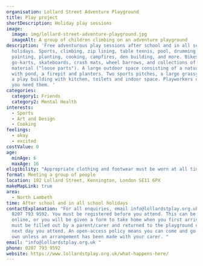 ```yaml
---
organisation: Lollard Street Adventure Playground
title: Play project
shortDescription: Holiday play sessions
image:
  image: img/lollard-street-adventure-playground.jpg
  imageAlt: A group of children climbing on an adventure playground
description: 'Free adventurous play sessions after school and in all school
  holidays. Sports, climbing, zip lining, table tennis, pool, drumming,
  painting, planting, cooking, campfires, den building, and more. Bikes, pedal
  go-karts, skateboards, crash mats, wheel barrows, and collections of scrap
  material ("loose parts"). A large outdoor space consisting of a nature garden
  with pond, a firepit and planters. Two sports pitches, a large grassy area and
  a play building with kitchen, toilets and indoor space. Playworkers on hand if
  you need them. '
categories:
  category1: Friends
  category2: Mental Health
interests:
  - Sports
  - Art and Design
  - Cooking
feelings:
  - okay
  - excited
costValue: 0
age:
  minAge: 6
  maxAge: 16
eligibility: "Appropriate clothing and footwear must be worn at all times. "
format: Meeting a group of people
location: 102 Lollard Street, Kennington, London SE11 6PX
makeMapLink: true
area:
  - North Lambeth
time: After school and in all school holidays
contactExplanation: "For all enquiries, email info@lollardstplay.org.uk or call
  0207 793 9592. You must be registered before you attend. This can be done
  online, or you will be given a form to take home when you first arrive. This
  must be filled out by a parent/carer and returned to the playground on the
  next day you attend. An open-access policy means you can come and go on your
  own unless an arrangement has been made with your carer. "
email: "info@lollardstplay.org.uk "
phone: 0207 793 9592
website: https://www.lollardstplay.org.uk/what-happens-here/
---
```

